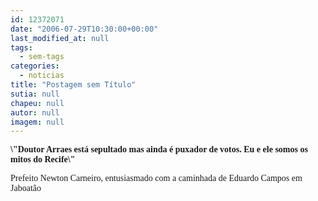 ```yaml
---
id: 12372071
date: "2006-07-29T10:30:00+00:00"
last_modified_at: null
tags:
  - sem-tags
categories:
  - noticias
title: "Postagem sem Título"
sutia: null
chapeu: null
autor: null
imagem: null
---
```

<p><P><FONT face=Verdana><STRONG>\"Doutor Arraes está sepultado mas ainda é puxador de votos. Eu e ele somos os mitos do Recife\" </STRONG></FONT></P></p>
<p><P><FONT face=Verdana>Prefeito Newton Carneiro, entusiasmado com a caminhada de Eduardo Campos em Jaboatão</FONT></P> </p>
